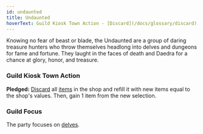 ```yaml
---
id: undaunted
title: Undaunted
hoverText: Guild Kiosk Town Action - [Discard](/docs/glossary/discard) all [items](/docs/adventurer/items/) in the shop and refill it with new items equal to the shop's values. Then, gain 1 item from the new selection.
---
```


Knowing no fear of beast or blade, the Undaunted are a group of daring treasure hunters who throw themselves headlong into delves and dungeons for fame and fortune. They laught in the faces of death and Daedra for a chance at glory, honor, and treasure.

### Guild Kiosk Town Action

**Pledged:** [Discard](/docs/glossary/discard) all [items](/docs/adventurer/items/) in the shop and refill it with new items equal to the shop's values. Then, gain 1 item from the new selection.

### Guild Focus

The party focuses on [delves](/docs/battles/types/delve/).
